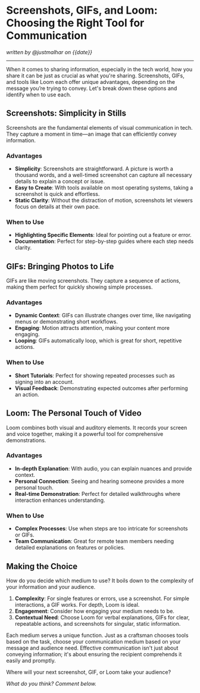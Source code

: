 # Screenshots, GIFs, and Loom: Choosing the Right Tool for Communication

*written by @justmalhar on {{date}}*

---

When it comes to sharing information, especially in the tech world, how you share it can be just as crucial as what you're sharing. Screenshots, GIFs, and tools like Loom each offer unique advantages, depending on the message you’re trying to convey. Let's break down these options and identify when to use each.

## Screenshots: Simplicity in Stills

Screenshots are the fundamental elements of visual communication in tech. They capture a moment in time—an image that can efficiently convey information.

### Advantages

- **Simplicity**: Screenshots are straightforward. A picture is worth a thousand words, and a well-timed screenshot can capture all necessary details to explain a concept or issue.
- **Easy to Create**: With tools available on most operating systems, taking a screenshot is quick and effortless.
- **Static Clarity**: Without the distraction of motion, screenshots let viewers focus on details at their own pace.

### When to Use

- **Highlighting Specific Elements**: Ideal for pointing out a feature or error.
- **Documentation**: Perfect for step-by-step guides where each step needs clarity.

## GIFs: Bringing Photos to Life

GIFs are like moving screenshots. They capture a sequence of actions, making them perfect for quickly showing simple processes.

### Advantages

- **Dynamic Context**: GIFs can illustrate changes over time, like navigating menus or demonstrating short workflows.
- **Engaging**: Motion attracts attention, making your content more engaging.
- **Looping**: GIFs automatically loop, which is great for short, repetitive actions.

### When to Use

- **Short Tutorials**: Perfect for showing repeated processes such as signing into an account.
- **Visual Feedback**: Demonstrating expected outcomes after performing an action.

## Loom: The Personal Touch of Video

Loom combines both visual and auditory elements. It records your screen and voice together, making it a powerful tool for comprehensive demonstrations.

### Advantages

- **In-depth Explanation**: With audio, you can explain nuances and provide context.
- **Personal Connection**: Seeing and hearing someone provides a more personal touch.
- **Real-time Demonstration**: Perfect for detailed walkthroughs where interaction enhances understanding.

### When to Use

- **Complex Processes**: Use when steps are too intricate for screenshots or GIFs.
- **Team Communication**: Great for remote team members needing detailed explanations on features or policies.

## Making the Choice

How do you decide which medium to use? It boils down to the complexity of your information and your audience.

1. **Complexity**: For single features or errors, use a screenshot. For simple interactions, a GIF works. For depth, Loom is ideal.
2. **Engagement**: Consider how engaging your medium needs to be.
3. **Contextual Need**: Choose Loom for verbal explanations, GIFs for clear, repeatable actions, and screenshots for singular, static information.

Each medium serves a unique function. Just as a craftsman chooses tools based on the task, choose your communication medium based on your message and audience need. Effective communication isn't just about conveying information; it's about ensuring the recipient comprehends it easily and promptly.

Where will your next screenshot, GIF, or Loom take your audience?

*What do you think? Comment below.*
